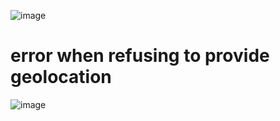 ![image](https://github.com/chikiryava/GeolocationWeather/assets/98350681/1f2bd4e6-cb90-4070-bcf1-260a714603ca)

# error when refusing to provide geolocation
![image](https://github.com/chikiryava/GeolocationWeather/assets/98350681/19ab2ea1-191d-45eb-925b-a9d3146add0e)

